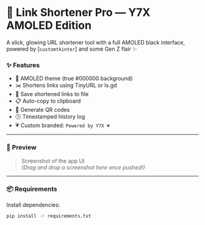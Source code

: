 # 🔗 Link Shortener Pro — Y7X AMOLED Edition

A slick, glowing URL shortener tool with a full AMOLED black interface, powered by [`customtkinter`] and some Gen Z flair ✨

### ✨ Features
- 🖤 AMOLED theme (true #000000 background)
- ✂️ Shortens links using TinyURL or Is.gd
- 💾 Save shortened links to file
- 📋 Auto-copy to clipboard
- 📱 Generate QR codes
- 🕓 Timestamped history log
- 💗 Custom branded: `Powered by Y7X 💗`

---

### 🚀 Preview

> Screenshot of the app UI  
> *(Drag and drop a screenshot here once pushed!)*

---

### 📦 Requirements

Install dependencies:

```bash
pip install -r requirements.txt
